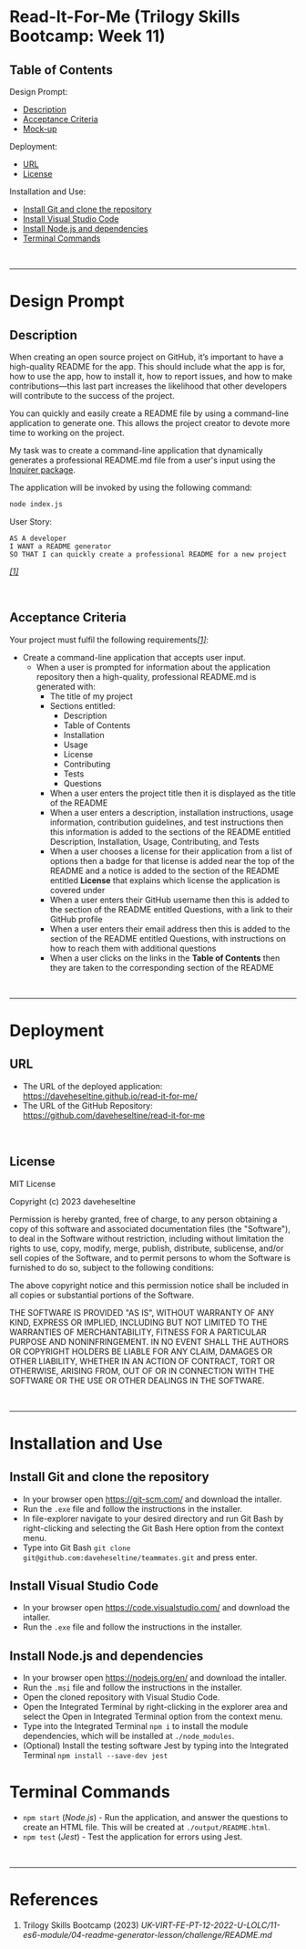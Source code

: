 # Read-It-For-Me (Trilogy Skills Bootcamp: Week 11)

## Table of Contents
Design Prompt:
* [Description](#Description)
* [Acceptance Criteria](#Acceptance-Criteria)
* [Mock-up](#Mock-up)

Deployment:
* [URL](#URL)
* [License](#license)

Installation and Use:
* [Install Git and clone the repository](#Install-Git-and-clone-the-repository)
* [Install Visual Studio Code](#Install-Visual-Studio-Code)
* [Install Node.js and dependencies](#Install-Node.js-and-dependencies)
* [Terminal Commands](#Terminal-Commands)

</br>

___
# Design Prompt
## Description
When creating an open source project on GitHub, it’s important to have a high-quality README for the app. This should include what the app is for, how to use the app, how to install it, how to report issues, and how to make contributions—this last part increases the likelihood that other developers will contribute to the success of the project. 

You can quickly and easily create a README file by using a command-line application to generate one. This allows the project creator to devote more time to working on the project.

My task was to create a command-line application that dynamically generates a professional README.md file from a user's input using the [Inquirer package](https://www.npmjs.com/package/inquirer).

The application will be invoked by using the following command:

```bash
node index.js
```

User Story:
```
AS A developer
I WANT a README generator
SO THAT I can quickly create a professional README for a new project
```
<a href="#references">*[1]*</a>

</br>

## Acceptance Criteria
Your project must fulfil the following requirements<a href="#references">*[1]*</a>:
* Create a command-line application that accepts user input.
  * When a user is prompted for information about the application repository then a high-quality, professional README.md is generated with:
    * The title of my project 
    * Sections entitled:
      * Description 
      * Table of Contents 
      * Installation 
      * Usage 
      * License 
      * Contributing 
      * Tests 
      * Questions
    * When a user enters the project title then it is displayed as the title of the README
    * When a user enters a description, installation instructions, usage information, contribution guidelines, and test instructions then this information is added to the sections of the README entitled Description, Installation, Usage, Contributing, and Tests
    * When a user chooses a license for their application from a list of options then a badge for that license is added near the top of the README and a notice is added to the section of the README entitled **License** that explains which license the application is covered under
    * When a user enters their GitHub username then this is added to the section of the README entitled Questions, with a link to their GitHub profile
    * When a user enters their email address then this is added to the section of the README entitled Questions, with instructions on how to reach them with additional questions
    * When a user clicks on the links in the **Table of Contents** then they are taken to the corresponding section of the README

</br>

___
# Deployment
## URL
* The URL of the deployed application: https://daveheseltine.github.io/read-it-for-me/
* The URL of the GitHub Repository: https://github.com/daveheseltine/read-it-for-me

</br>

## License
MIT License

Copyright (c) 2023 daveheseltine

Permission is hereby granted, free of charge, to any person obtaining a copy
of this software and associated documentation files (the "Software"), to deal
in the Software without restriction, including without limitation the rights
to use, copy, modify, merge, publish, distribute, sublicense, and/or sell
copies of the Software, and to permit persons to whom the Software is
furnished to do so, subject to the following conditions:

The above copyright notice and this permission notice shall be included in all
copies or substantial portions of the Software.

THE SOFTWARE IS PROVIDED "AS IS", WITHOUT WARRANTY OF ANY KIND, EXPRESS OR
IMPLIED, INCLUDING BUT NOT LIMITED TO THE WARRANTIES OF MERCHANTABILITY,
FITNESS FOR A PARTICULAR PURPOSE AND NONINFRINGEMENT. IN NO EVENT SHALL THE
AUTHORS OR COPYRIGHT HOLDERS BE LIABLE FOR ANY CLAIM, DAMAGES OR OTHER
LIABILITY, WHETHER IN AN ACTION OF CONTRACT, TORT OR OTHERWISE, ARISING FROM,
OUT OF OR IN CONNECTION WITH THE SOFTWARE OR THE USE OR OTHER DEALINGS IN THE
SOFTWARE.

</br>

___
# Installation and Use
## Install Git and clone the repository
* In your browser open https://git-scm.com/ and download the intaller.
* Run the `.exe` file and follow the instructions in the installer.
* In file-explorer navigate to your desired directory and run Git Bash by right-clicking and selecting the Git Bash Here option from the context menu.
* Type into Git Bash `git clone git@github.com:daveheseltine/teammates.git` and press enter.

## Install Visual Studio Code
* In your browser open https://code.visualstudio.com/ and download the intaller.
* Run the `.exe` file and follow the instructions in the installer.

## Install Node.js and dependencies
* In your browser open https://nodejs.org/en/ and download the intaller.
* Run the `.msi` file and follow the instructions in the installer.
* Open the cloned repository with Visual Studio Code.
* Open the Integrated Terminal by right-clicking in the explorer area and select the Open in Integrated Terminal option from the context menu.
* Type into the Integrated Terminal `npm i` to install the module dependencies, which will be installed at `./node_modules`.
* (Optional) Install the testing software Jest by typing into the Integrated Terminal `npm install --save-dev jest`

# Terminal Commands
  * `npm start` (*Node.js*) - Run the application, and answer the questions to create an HTML file. This will be created at `./output/README.html`.
  * `npm test` (*Jest*) - Test the application for errors using Jest.

</br>

___
# References
1. Trilogy Skills Bootcamp (2023) *UK-VIRT-FE-PT-12-2022-U-LOLC/11-es6-module/04-readme-generator-lesson/challenge/README.md*
